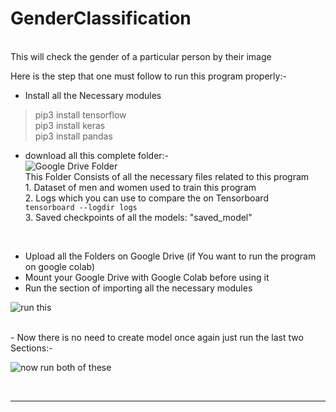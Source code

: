 <H1> GenderClassification </H1>
<br>
This will check the gender of a particular person by their image

Here is the step that one must follow to run this program properly:-

- Install all the Necessary modules 
    
> pip3 install tensorflow <br>
> pip3 install keras <br>
> pip3 install pandas <br>
- download all this complete folder:- <br>
![Google Drive Folder](https://drive.google.com/drive/folders/1tF8WU0QUFyQcyUhkDOaEEONpgA0M4JC4?usp=sharing/)
<br>This Folder Consists of all the necessary files related to this program
<br>1. Dataset of men and women used to train this program</li>
    2. Logs which you can use to compare the on Tensorboard <br>
                ```
                tensorboard --logdir logs
                ```               
    3. Saved checkpoints of all the models: "saved_model"
<br>

- Upload all the Folders on Google Drive (if You want to run the program on google colab) </li>
- Mount your Google Drive with Google Colab before using it</li>
- Run the section of importing all the necessary modules </li>

![run this](https://user-images.githubusercontent.com/72539289/114335487-7e231880-9b6a-11eb-8d69-57bc716bd02e.png)

<br>
- Now there is no need to create model once again just run the last two Sections:-
<br>

![now run both of these](https://user-images.githubusercontent.com/72539289/114335500-87ac8080-9b6a-11eb-9c5c-6abad5780b50.png)

<br>
<hr>
